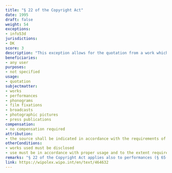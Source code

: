```yaml
---
title: "§ 22 of the Copyright Act"
date: 1995
draft: false
weight: 54
exceptions:
- info53d
jurisdictions:
- DK
score: 3
description: "This exception allows for the quotation from a work which has been made public in accordance with proper usage and to the extent required for the purpose." 
beneficiaries:
- any user
purposes: 
- not specified
usage:
- quotation
subjectmatter:
- works
- performances
- phonograms
- film fixations
- broadcasts
- photographic pictures
- press publications
compensation:
- no compensation required
attribution: 
- the source shall be indicated in accordance with the requirements of proper usage
otherConditions: 
- works used must be disclosed 
- use must be in accordance with proper usage and to the extent required for the purpose
remarks: "§ 22 of the Copyright Act applies also to performances (§ 65(6) of the CA); sound recordings (§ 66(2) of the CA); film fixations (§ 67(2) of the CA), broadcasts (§ 69(3) of the CA), photographic pictures (§70 (3) of the CA) and press publications (§ 69a(5) of the CA - added with the ammendment of 3 June 2021).<br /><br />According to §11 of the CA, where a work is used under an exception or limitation, it may not be altered more extensively than is required for the permitted use. As a general rule, if the work is used publicly, the source shall be indicated in accordance with the requirements of proper usage."
link: https://wipolex.wipo.int/en/text/464632
---
```

